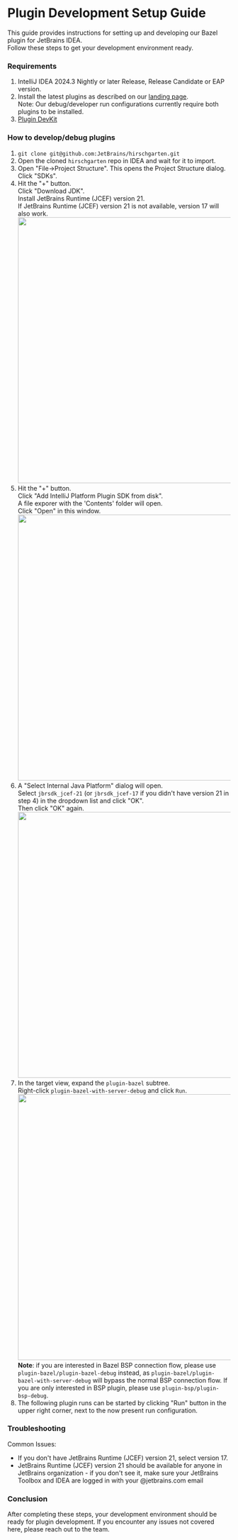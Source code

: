 # Plugin Development Setup Guide

This guide provides instructions for setting up and developing our Bazel plugin for JetBrains IDEA.  
Follow these steps to get your development environment ready.

### Requirements

1) IntelliJ IDEA 2024.3 Nightly or later Release, Release Candidate or EAP version.
2) Install the latest plugins as described on our [landing page](https://lp.jetbrains.com/new-bazel-plugin/#:~:text=Install%20plugin).  
   Note: Our debug/developer run configurations currently require both plugins to be installed.
3) [Plugin DevKit](https://plugins.jetbrains.com/plugin/22851-plugin-devkit/versions/stable)

### How to develop/debug plugins

1) `git clone git@github.com:JetBrains/hirschgarten.git`
2) Open the cloned `hirschgarten` repo in IDEA and wait for it to import.
3) Open "File->Project Structure". This opens the Project Structure dialog.  
   Click "SDKs".
4) Hit the "+" button.  
   Click "Download JDK".  
   Install JetBrains Runtime (JCEF) version 21.  
   If JetBrains Runtime (JCEF) version 21 is not available, version 17 will also work.  
   <img src="../files/DEVELOPMENT_SETUP_1.png" width="600">
5) Hit the "+" button.  
   Click "Add IntelliJ Platform Plugin SDK from disk".  
   A file exporer with the 'Contents' folder will open.  
   Click "Open" in this window.  
   <img src="../files/DEVELOPMENT_SETUP_2.png" width="600">
6) A "Select Internal Java Platform" dialog will open.  
   Select `jbrsdk_jcef-21` (or `jbrsdk_jcef-17` if you didn't have version 21 in step 4) in the dropdown list and click "OK".  
   Then click "OK" again.  
   <img src="../files/DEVELOPMENT_SETUP_3.png" width="600">
7) In the target view, expand the `plugin-bazel` subtree.  
   Right-click `plugin-bazel-with-server-debug` and click `Run`.  
   <img src="../files/DEVELOPMENT_SETUP_4.png" width="600">
   **Note**: if you are interested in Bazel BSP connection flow, please use `plugin-bazel/plugin-bazel-debug` instead, 
   as `plugin-bazel/plugin-bazel-with-server-debug` will bypass the normal BSP connection flow.
   If you are only interested in BSP plugin, please use `plugin-bsp/plugin-bsp-debug`.
8) The following plugin runs can be started by clicking "Run" button in the upper right corner, next to the now present run configuration.

### Troubleshooting

Common Issues:
- If you don't have JetBrains Runtime (JCEF) version 21, select version 17. 
- JetBrains Runtime (JCEF) version 21 should be available for anyone in JetBrains organization - if you don't see it, make sure your JetBrains Toolbox and IDEA are logged in with your @jetbrains.com email

### Conclusion

After completing these steps, your development environment should be ready for plugin development. If you encounter any issues not covered here, please reach out to the team.